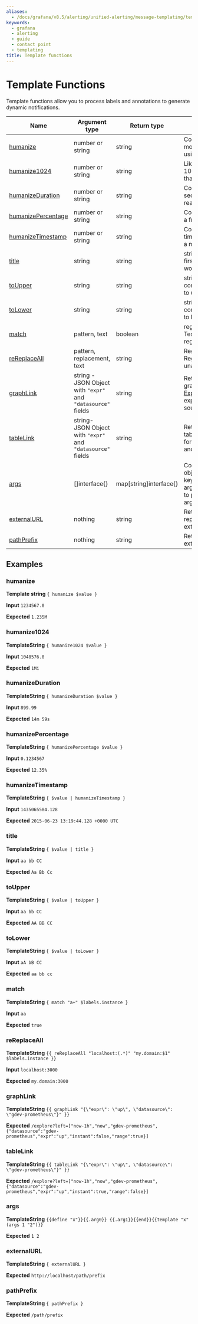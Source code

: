 ```yaml
---
aliases:
  - /docs/grafana/v8.5/alerting/unified-alerting/message-templating/template-functions/
keywords:
  - grafana
  - alerting
  - guide
  - contact point
  - templating
title: Template functions
---
```


# Template Functions

Template functions allow you to process labels and annotations to generate dynamic notifications.

| Name                                      | Argument type                                                | Return type            | Description                                                                                                                                 |
| ----------------------------------------- | ------------------------------------------------------------ | ---------------------- | ------------------------------------------------------------------------------------------------------------------------------------------- |
| [humanize](#humanize)                     | number or string                                             | string                 | Converts a number to a more readable format, using metric prefixes.                                                                         |
| [humanize1024](#humanize1024)             | number or string                                             | string                 | Like humanize, but uses 1024 as the base rather than 1000.                                                                                  |
| [humanizeDuration](#humanizeduration)     | number or string                                             | string                 | Converts a duration in seconds to a more readable format.                                                                                   |
| [humanizePercentage](#humanizepercentage) | number or string                                             | string                 | Converts a ratio value to a fraction of 100.                                                                                                |
| [humanizeTimestamp](#humanizetimestamp)   | number or string                                             | string                 | Converts a Unix timestamp in seconds to a more readable format.                                                                             |
| [title](#title)                           | string                                                       | string                 | strings.Title, capitalises first character of each word.                                                                                    |
| [toUpper](#toupper)                       | string                                                       | string                 | strings.ToUpper, converts all characters to upper case.                                                                                     |
| [toLower](#tolower)                       | string                                                       | string                 | strings.ToLower, converts all characters to lower case.                                                                                     |
| [match](#match)                           | pattern, text                                                | boolean                | regexp.MatchString Tests for a unanchored regexp match.                                                                                     |
| [reReplaceAll](#rereplaceall)             | pattern, replacement, text                                   | string                 | Regexp.ReplaceAllString Regexp substitution, unanchored.                                                                                    |
| [graphLink](#graphlink)                   | string - JSON Object with `"expr"` and `"datasource"` fields | string                 | Returns the path to graphical view in [Explore](https://grafana.com/docs/grafana/v8.5/explore/) for the given expression and data source. |
| [tableLink](#tablelink)                   | string- JSON Object with `"expr"` and `"datasource"` fields  | string                 | Returns the path to tabular view in [Explore](https://grafana.com/docs/grafana/v8.5/explore/) for the given expression and data source.   |
| [args](#args)                             | []interface{}                                                | map[string]interface{} | Converts a list of objects to a map with keys, for example, arg0, arg1. Use this function to pass multiple arguments to templates.          |
| [externalURL](#externalurl)               | nothing                                                      | string                 | Returns a string representing the external URL.                                                                                             |
| [pathPrefix](#pathprefix)                 | nothing                                                      | string                 | Returns the path of the external URL.                                                                                                       |

## Examples

### humanize

**Template string** `{ humanize $value }`

**Input** `1234567.0`

**Expected** `1.235M`

### humanize1024

**TemplateString** `{ humanize1024 $value } `

**Input** `1048576.0`

**Expected** `1Mi`

### humanizeDuration

**TemplateString** `{ humanizeDuration $value }`

**Input** `899.99`

**Expected** `14m 59s`

### humanizePercentage

**TemplateString** `{ humanizePercentage $value }`

**Input** `0.1234567`

**Expected** `12.35%`

### humanizeTimestamp

**TemplateString** `{ $value | humanizeTimestamp }`

**Input** `1435065584.128`

**Expected** `2015-06-23 13:19:44.128 +0000 UTC`

### title

**TemplateString** `{ $value | title }`

**Input** `aa bb CC`

**Expected** `Aa Bb Cc`

### toUpper

**TemplateString** `{ $value | toUpper }`

**Input** `aa bb CC`

**Expected** `AA BB CC`

### toLower

**TemplateString** `{ $value | toLower }`

**Input** `aA bB CC`

**Expected** `aa bb cc`

### match

**TemplateString** `{ match "a+" $labels.instance }`

**Input** `aa`

**Expected** `true`

### reReplaceAll

**TemplateString** `{{ reReplaceAll "localhost:(.*)" "my.domain:$1" $labels.instance }}`

**Input** `localhost:3000`

**Expected** `my.domain:3000`

### graphLink

**TemplateString** `{{ graphLink "{\"expr\": \"up\", \"datasource\": \"gdev-prometheus\"}" }}`

**Expected** `/explore?left=["now-1h","now","gdev-prometheus",{"datasource":"gdev-prometheus","expr":"up","instant":false,"range":true}]`

### tableLink

**TemplateString** `{{ tableLink "{\"expr\": \"up\", \"datasource\": \"gdev-prometheus\"}" }}`

**Expected** `/explore?left=["now-1h","now","gdev-prometheus",{"datasource":"gdev-prometheus","expr":"up","instant":true,"range":false}]`

### args

**TemplateString** `{{define "x"}}{{.arg0}} {{.arg1}}{{end}}{{template "x" (args 1 "2")}}`

**Expected** `1 2`

### externalURL

**TemplateString** `{ externalURL }`

**Expected** `http://localhost/path/prefix`

### pathPrefix

**TemplateString** `{ pathPrefix }`

**Expected** `/path/prefix`
